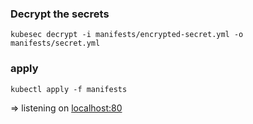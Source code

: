 ### Decrypt the secrets
```
kubesec decrypt -i manifests/encrypted-secret.yml -o manifests/secret.yml
```

### apply
```
kubectl apply -f manifests
```
=> listening on [localhost:80](http://localhost)